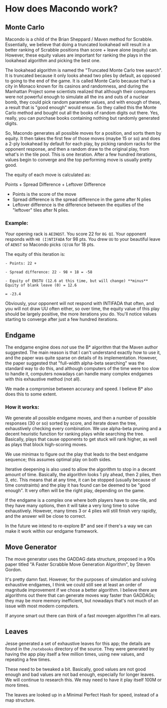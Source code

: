 # How does Macondo work?

## Monte Carlo

Macondo is a child of the Brian Sheppard / Maven method for Scrabble. Essentially, we believe that doing a truncated lookahead will result in a better ranking of Scrabble positions than score + leave alone (equity) can. However, these equity values are important for ranking the plays in the lookahead algorithm and picking the best one.

The lookahead algorithm is named the "Truncated Monte Carlo tree search". It is truncated because it only looks ahead two plies by default, as opposed to going to the end of the game. It is called Monte Carlo because that's a city in Monaco known for its casinos and randomness, and during the Manhattan Project some scientists realized that although their computers were not powerful enough to simulate all the ins and outs of a nuclear bomb, they could pick random parameter values, and with enough of these, a result that is "good enough" would ensue. So they called this the Monte Carlo method and bought out all the books of random digits out there. Yes, really, you can purchase books containing nothing but randomly generated digits.

So, Macondo generates all possible moves for a position, and sorts them by equity. It then takes the first few of those moves (maybe 15 or so) and does a 2-ply lookahead by default for each play, by picking random racks for the opponent response, and then a random draw to the original play, from what's in the tile pool. This is one iteration. After a few hundred iterations, values begin to converge and the top performing move is usually pretty good.

The equity of each move is calculated as:

Points + Spread Difference + Leftover Difference

- Points is the score of the move
- Spread difference is the spread difference in the game after N plies
- Leftover difference is the difference between the equities of the "leftover" tiles after N plies.

### Example:

Your opening rack is `AEINQST`. You score 22 for `8G QI`. Your opponent responds with `H8 (I)NTIFADA` for 98 pts. You drew `UU` to your beautiful leave of `AENST` so Macondo picks `(Q)UA` for 18 pts.

The equity of this iteration is:

    - Points: 22 +

    - Spread difference: 22 - 98 + 18 = -58

    - Equity of ENSTU (12.6 at this time, but will change) **minus** Equity of blank leave (0) = 12.6

    = -23.4

Obviously, your opponent will not respond with INTIFADA that often, and you will not draw UU often either, so over time, the equity value of this play should be largely positive, the more iterations you do. You'll notice values starting to converge after just a few hundred iterations.

## Endgame

The endgame engine does _not_ use the B\* algorithm that the Maven author suggested. The main reason is that I can't understand exactly how to use it, and the paper was quite sparse on details of its implementation. However, the paper suggested that "full-width alpha-beta searching" was the standard way to do this, and although computers of the time were too slow to handle it, computers nowadays can handle many complex endgames with this exhaustive method (not all).

We made a compromise between accuracy and speed. I believe B\* also does this to some extent.

### How it works:

We generate all possible endgame moves, and then a number of possible responses (30 or so) sorted by score, and iterate down the tree, exhaustively checking every combination. We use alpha-beta pruning and a decent heuristic function for ranking plays while searching the tree. Basically, plays that cause opponents to get stuck will rank higher, as well as plays that block high-scoring moves.

We use minimax to figure out the play that leads to the best endgame sequence; this assumes optimal play on both sides.

Iterative deepening is also used to allow the algorithm to stop in a decent amount of time. Basically, the algorithm looks 1 ply ahead, then 2 plies, then 3, etc. This means that at any time, it can be stopped (usually because of time constraints) and the play it has found can be deemed to be "good enough". It very often will be the right play, depending on the game.

If the endgame is a complex one where both players have to one-tile, and they have many options, then it will take a very long time to solve exhaustively. However, many times 3 or 4 plies will still finish very rapidly, and the answer will be close to correct.

In the future we intend to re-explore B\* and see if there's a way we can make it work within our endgame framework.

## Move Generator

The move generator uses the GADDAG data structure, proposed in a 90s paper titled "A Faster Scrabble Move Generation Algorithm", by Steven Gordon.

It's pretty damn fast. However, for the purposes of simulation and solving exhaustive endgames, I think we could still see at least an order of magnitude improvement if we chose a better algorithm. I believe there are algorithms out there that can generate moves way faster than GADDAGs; they may be more memory inefficient, but nowadays that's not much of an issue with most modern computers.

If anyone smart out there can think of a fast movegen algorithm I'm all ears.

## Leaves

Jesse generated a set of exhaustive leaves for this app; the details are found in the `/notebooks` directory of the source. They were generated by having the app play itself a few million times, using new values, and repeating a few times.

These need to be tweaked a bit. Basically, good values are not good enough and bad values are not bad enough, especially for longer leaves. We will continue to research this. We may need to have it play itself 100M or more times.

The leaves are looked up in a Minimal Perfect Hash for speed, instead of a map structure.

